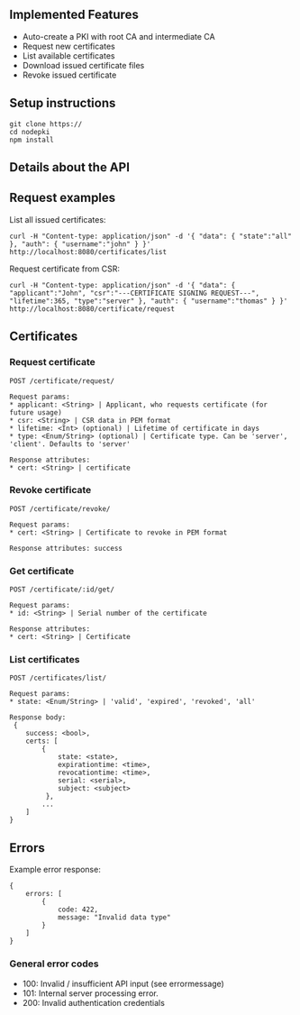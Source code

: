 

## Implemented Features

* Auto-create a PKI with root CA and intermediate CA
* Request new certificates
* List available certificates
* Download issued certificate files
* Revoke issued certificate


## Setup instructions

    git clone https://
    cd nodepki
    npm install  


## Details about the API 

## Request examples


List all issued certificates:

```
curl -H "Content-type: application/json" -d '{ "data": { "state":"all" }, "auth": { "username":"john" } }' http://localhost:8080/certificates/list
```


Request certificate from CSR:

```
curl -H "Content-type: application/json" -d '{ "data": { "applicant":"John", "csr":"---CERTIFICATE SIGNING REQUEST---", "lifetime":365, "type":"server" }, "auth": { "username":"thomas" } }' http://localhost:8080/certificate/request
```


## Certificates

### Request certificate

    POST /certificate/request/

    Request params:
    * applicant: <String> | Applicant, who requests certificate (for future usage)
    * csr: <String> | CSR data in PEM format
    * lifetime: <Int> (optional) | Lifetime of certificate in days
    * type: <Enum/String> (optional) | Certificate type. Can be 'server', 'client'. Defaults to 'server'

    Response attributes:
    * cert: <String> | certificate



### Revoke certificate

    POST /certificate/revoke/

    Request params:
    * cert: <String> | Certificate to revoke in PEM format

    Response attributes: success


### Get certificate

    POST /certificate/:id/get/

    Request params:
    * id: <String> | Serial number of the certificate

    Response attributes:
    * cert: <String> | Certificate



### List certificates  

    POST /certificates/list/

    Request params:
    * state: <Enum/String> | 'valid', 'expired', 'revoked', 'all'

    Response body:     
     {   
        success: <bool>,
        certs: [
            {
                state: <state>,
                expirationtime: <time>,
                revocationtime: <time>,
                serial: <serial>,
                subject: <subject>
             },
            ...
        ]
    }



## Errors

Example error response:

    {
        errors: [
            {
                code: 422,
                message: "Invalid data type"
            }
        ]
    }


### General error codes

* 100: Invalid / insufficient API input (see errormessage)
* 101: Internal server processing error.
* 200: Invalid authentication credentials
